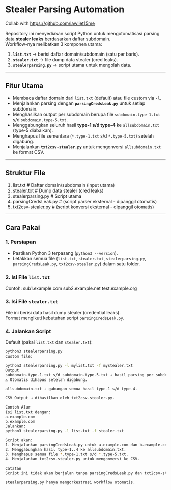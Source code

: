 # Stealer Parsing Automation
Collab with https://github.com/lawliet15me

Repository ini menyediakan script Python untuk mengotomatisasi parsing data **stealer leaks** berdasarkan daftar subdomain.  
Workflow-nya melibatkan 3 komponen utama:

1. **`list.txt`** → berisi daftar domain/subdomain (satu per baris).  
2. **`stealer.txt`** → file dump data stealer (cred leaks).  
3. **`stealerparsing.py`** → script utama untuk mengolah data.

---

## Fitur Utama

- Membaca daftar domain dari `list.txt` (default) atau file custom via `-l`.
- Menjalankan parsing dengan **`parsingCredsLeak.py`** untuk setiap subdomain.
- Menghasilkan output per subdomain berupa file `subdomain.type-1.txt` s/d `subdomain.type-5.txt`.
- Menggabungkan seluruh hasil **type-1 s/d type-4** ke `allsubdomain.txt` (type-5 diabaikan).
- Menghapus file sementara (`*.type-1.txt` s/d `*.type-5.txt`) setelah digabung.
- Menjalankan **`txt2csv-stealer.py`** untuk mengonversi `allsubdomain.txt` ke format CSV.

---

## Struktur File
1. list.txt # Daftar domain/subdomain (input utama)
2. stealer.txt # Dump data stealer (cred leaks)
3. stealerparsing.py # Script utama
4. parsingCredsLeak.py # (script parser eksternal - dipanggil otomatis)
5. txt2csv-stealer.py # (script konversi eksternal - dipanggil otomatis)

---

## Cara Pakai

### 1. Persiapan
- Pastikan Python 3 terpasang (`python3 --version`).
- Letakkan semua file (`list.txt`, `stealer.txt`, `stealerparsing.py`, `parsingCredsLeak.py`, `txt2csv-stealer.py`) dalam satu folder.

### 2. Isi File `list.txt`
Contoh:
sub1.example.com
sub2.example.net
test.example.org

### 3. Isi File `stealer.txt`
File ini berisi data hasil dump stealer (credential leaks).  
Format mengikuti kebutuhan script `parsingCredsLeak.py`.

### 4. Jalankan Script
Default (pakai `list.txt` dan `stealer.txt`):
```bash
python3 stealerparsing.py
Custom file:

python3 stealerparsing.py -l mylist.txt -f mystealer.txt
Output
subdomain.type-1.txt s/d subdomain.type-5.txt → hasil parsing per subdomain.
⚠️ Otomatis dihapus setelah digabung.

allsubdomain.txt → gabungan semua hasil type-1 s/d type-4.

CSV Output → dihasilkan oleh txt2csv-stealer.py.

Contoh Alur
Isi list.txt dengan:
a.example.com
b.example.com
Jalankan:
python3 stealerparsing.py -l list.txt -f stealer.txt

Script akan:
1. Menjalankan parsingCredsLeak.py untuk a.example.com dan b.example.com.
2. Menggabungkan hasil type-1..4 ke allsubdomain.txt.
3. Menghapus semua file *.type-1.txt s/d *.type-5.txt.
4. Menjalankan txt2csv-stealer.py untuk mengonversi ke CSV.

Catatan
Script ini tidak akan berjalan tanpa parsingCredsLeak.py dan txt2csv-stealer.py. Pastikan keduanya tersedia.

stealerparsing.py hanya mengorkestrasi workflow otomatis.

